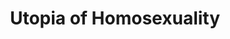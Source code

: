 --- 
title: "Utopia of Homosexuality"
publishdate: "2019-3-16T16:48:46+02:00"
src: "https://365manga.net/manga/utopia-of-homosexuality"
image: "https://data.365manga.net/images/thumbnails/24628-utopia-of-homosexuality.jpg"
description: "Story of two homosexual best friends of opposite sex, each searching for love."
---